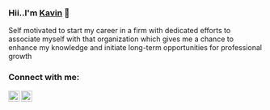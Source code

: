 
### Hii..I'm [Kavin](https://kavin-dev/netlify.app) 👋


Self motivated to start my career in a firm with dedicated efforts  to associate myself with that organization which gives me a chance to enhance my knowledge and initiate long-term opportunities for professional growth

### Connect with me: 

<a href="https://www.linkedin.com/in/kavin-s-508973177/">
  <img align="left" alt="Linkdein" width="22px" src="https://play-lh.googleusercontent.com/fqYJHtyzZzA4vacRzeJoB93QNvA5-mvR-8UB5oVLxdYDSTpfLp_KgYD4IqVGJUgFEJo=s180-rw" />
</a>
<a href="https://github.com/kavin511">
  <img align="left" alt="Github" width="22px" src="https://play-lh.googleusercontent.com/PCpXdqvUWfCW1mXhH1Y_98yBpgsWxuTSTofy3NGMo9yBTATDyzVkqU580bfSln50bFU=s180-rw" />
</a>
 
<br>
<br>

 
